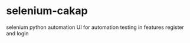 # selenium-cakap
selenium python automation UI for automation testing in features register and login
